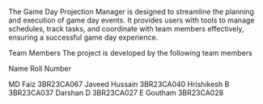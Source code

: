 The Game Day Projection Manager is designed to streamline the planning and execution of game day events. It provides users with tools to manage schedules, track tasks, and coordinate with team members effectively, ensuring a successful game day experience.

Team Members The project is developed by the following team members

Name			              Roll Number

MD Faiz	                3BR23CA067
Javeed Hussain        	3BR23CA040
Hrishikesh B	     	    3BR23CA037
Darshan D		            3BR23CA027
E Goutham		            3BR23CA028
